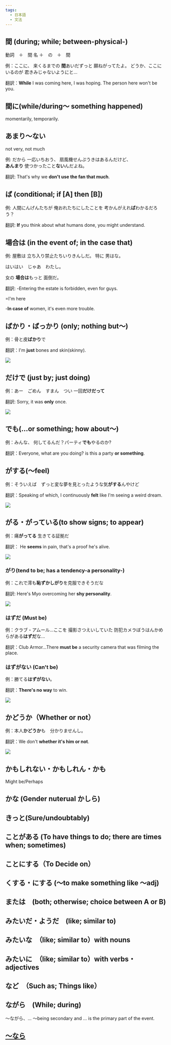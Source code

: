 ```yaml
---
tags:
  - 日本語
  - 文法
---
```



## 間 (during; while; between-physical-)

動詞　＋　間
名 ＋　の　＋　間

例：ここに、 来くるまでの **間**あいだずっと 願ねがってたよ。
どうか、ここにいるのが 君きみじゃないようにと...

翻訳：**While** I was coming here, I was hoping. The person here won't be you.

## 間に(while/during～ something happened)
momentarily, temporarily.

## あまり～ない
not very, not much

例: だから 一応いちおう、 扇風機せんぷうきはあるんだけど、  
**あんまり** 使つかったこと**ない**んだよね。

翻訳: That's why we **don't use the fan that much**. 

## ば (conditional; if [A] then [B])

例: 人間にんげんたちが 俺おれたちにしたことを 考かんがえれ**ば**わかるだろう？

翻訳: **If** you think about what humans done, you might understand.
## 場合は (in the event of; in the case that)

例: 屋敷は 立ち入り禁止たちいりきんしだ。 特に 男はな。  

はいはい　じゃあ　わたし。  

女の **場合は**もっと 面倒だ。

翻訳: 
-Entering the estate is forbidden, even for guys.

=I'm here

-**In case of** women, it's even more trouble.

## ばかり・ばっかり (only; nothing but～)

例：骨と皮**ばかり**で

翻訳：I'm **just** bones and skin(skinny).

![](https://us-southeast-1.linodeobjects.com/immersionkit/media/anime/Fullmetal%20Alchemist%20Brotherhood/media/A_FullmetalAlchemistBrotherhood_59_0.20.00.685.jpg)


## だけで (just by; just doing)

例：あー　ごめん　すまん　つい 一回**だけだって**

翻訳: Sorry, it was **only** once.

![](https://us-southeast-1.linodeobjects.com/immersionkit/media/anime/Your%20Name/media/Anime_-_YourName_1_1.19.26.895.jpg)


## でも(...or something; how about～)

例：みんな、 何してるんだ？パーティ**でも**やるのか?  

翻訳：Everyone, what are you doing? is this a party **or something**.

## がする(～feel)


例：そういえば　ずっと変な夢を見とったような気**がする**んやけど

翻訳：Speaking of which, I continuously **felt** like I'm seeing a weird dream.

![](https://us-southeast-1.linodeobjects.com/immersionkit/media/anime/Your%20Name/media/Anime_-_YourName_1_0.09.59.375.jpg)

## がる・がっている(to show signs; to appear)

例：痛**がってる** 生きてる証拠だ

翻訳： He **seems** in pain, that's a proof he's alive.

![](https://us-southeast-1.linodeobjects.com/immersionkit/media/anime/Your%20Lie%20in%20April/media/Anime_Your_lie_in_april_E12_1_0.15.32.135.jpg)


### がり(tend to be; has a tendency-a personality-)

例：これで澪も**恥ずかしがり**を克服できそうだな

翻訳: Here's Myo overcoming her **shy personality**.

![](https://us-southeast-1.linodeobjects.com/immersionkit/media/anime/K-On!/media/A_KOn_S01E06_1_0.20.46.830.jpg)



### はずだ (Must be)

例：クラブ・アムール...ここを 撮影さつえいしていた 防犯カメラぼうはんかめらがある**はずだ**な...

翻訳：Club Armor...There **must be** a security camera that was filming the place.
### はずがない (Can't be)

例：勝てる**はずがない**。

翻訳：**There's no way** to win.

![](https://us-southeast-1.linodeobjects.com/immersionkit/media/anime/Re%20Zero%20%E2%88%92%20Starting%20Life%20in%20Another%20World/media/A_ReZeroS01_E09_1_0.29.16.145.jpg)


## かどうか（Whether or not）

例：本人**かどうか**も　分かりませんし。

翻訳：We don't **whether it's him or not**.

![](https://us-southeast-1.linodeobjects.com/immersionkit/media/anime/Code%20Geass%20Season%201/media/A_Code_GeassS01_07_0.21.23.530.jpg)


## かもしれない・かもしれん・かも
Might be/Perhaps

## かな (Gender nuterual かしら)


## きっと(Sure/undoubtably)


## ことがある (To have things to do; there are times when; sometimes)


## ことにする（To Decide on）


## くする・にする (～to make something like ～adj)

## または　(both; otherwise; choice between A or B)

## みたいだ・ようだ　(like; similar to)

## みたいな　（like; similar to）with nouns

## みたいに　（like; similar to）with verbs・adjectives

## など　（Such as; Things like）

## ながら　(While; during)
～ながら、...
～being secondary and ... is the primary part of the event.


## [～なら](Try!#～なら...)

